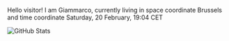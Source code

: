 Hello visitor! I am Giammarco, currently living in space coordinate Brussels and time coordinate Saturday, 20 February, 19:04 CET

![GitHub Stats](https://github-readme-stats.vercel.app/api?username=grcasanova)
